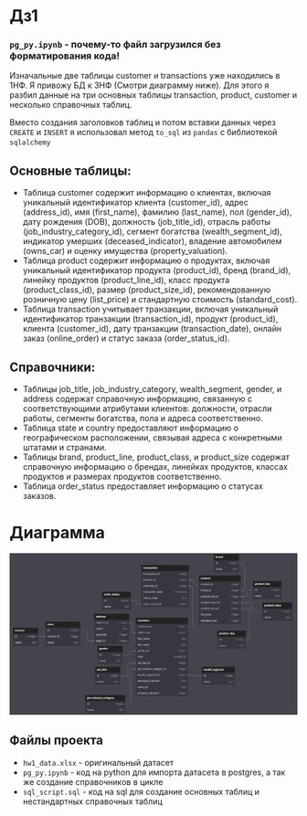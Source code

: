 # Дз1

### ```pg_py.ipynb``` - почему-то файл загрузился без форматирования кода!

Изначальные две таблицы customer и transactions уже находились в 1НФ.
Я привожу БД к 3НФ (Смотри диаграмму ниже). Для этого я разбил данные на три основных таблицы transaction, product, customer и несколько справочных таблиц.

Вместо создания заголовков таблиц и потом вставки данных через ```CREATE``` и ```INSERT``` я использовал метод ```to_sql``` из ```pandas``` с библиотекой ```sqlalchemy```

## Основные таблицы:
- Таблица customer содержит информацию о клиентах, включая уникальный идентификатор клиента (customer_id), адрес (address_id), имя (first_name), фамилию (last_name), пол (gender_id), дату рождения (DOB), должность (job_title_id), отрасль работы (job_industry_category_id), сегмент богатства (wealth_segment_id), индикатор умерших (deceased_indicator), владение автомобилем (owns_car) и оценку имущества (property_valuation).
- Таблица product содержит информацию о продуктах, включая уникальный идентификатор продукта (product_id), бренд (brand_id), линейку продуктов (product_line_id), класс продукта (product_class_id), размер (product_size_id), рекомендованную розничную цену (list_price) и стандартную стоимость (standard_cost).
- Таблица transaction учитывает транзакции, включая уникальный идентификатор транзакции (transaction_id), продукт (product_id), клиента (customer_id), дату транзакции (transaction_date), онлайн заказ (online_order) и статус заказа (order_status_id).

## Справочники:
- Таблицы job_title, job_industry_category, wealth_segment, gender, и address содержат справочную информацию, связанную с соответствующими атрибутами клиентов: должности, отрасли работы, сегменты богатства, пола и адреса соответственно.
- Таблица state и country предоставляют информацию о географическом расположении, связывая адреса с конкретными штатами и странами.
- Таблицы brand, product_line, product_class, и product_size содержат справочную информацию о брендах, линейках продуктов, классах продуктов и размерах продуктов соответственно.
- Таблица order_status предоставляет информацию о статусах заказов.

# Диаграмма
![Диаграмма](dbdiagram.png)

## Файлы проекта
- ```hw1_data.xlsx``` - оригинальный датасет
- ```pg_py.ipynb``` - код на python для импорта датасета в postgres, а так же создание справочников в цикле
- ```sql_script.sql``` - код на sql для создание основных таблиц и нестандартных справочных таблиц
